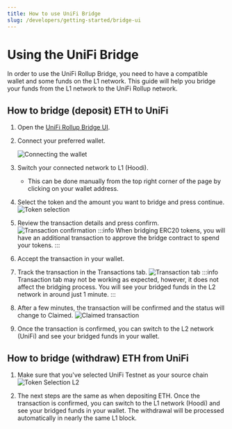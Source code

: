 ```yaml
---
title: How to use UniFi Bridge
slug: /developers/getting-started/bridge-ui
---
```


# Using the UniFi Bridge

In order to use the UniFi Rollup Bridge, you need to have a compatible wallet and some funds on the L1 network.
This guide will help you bridge your funds from the L1 network to the UniFi Rollup network.

## How to bridge (deposit) ETH to UniFi


1. Open the [UniFi Rollup Bridge UI](https://testnet-bridge.unifi.puffer.fi/).
2. Connect your preferred wallet.

   ![Connecting the wallet](/img/rollup/connect-wallet.png)
3. Switch your connected network to L1 (Hoodi).

   - This can be done manually from the top right corner of the page by clicking on your wallet address.

4. Select the token and the amount you want to bridge and press continue.
   ![Token selection](/img/rollup/select-token.png)
5. Review the transaction details and press confirm.
   ![Transaction confirmation](/img/rollup/confirm-transaction.png)
   :::info
   When bridging ERC20 tokens, you will have an additional transaction to approve the bridge contract to spend your tokens.
   :::
6. Accept the transaction in your wallet.
7. Track the transaction in the Transactions tab.
   ![Transaction tab](/img/rollup/transaction-tab.png)
   :::info
   Transaction tab may not be working as expected, however, it does not affect the bridging process. You will see your bridged funds in the L2 network in around just 1 minute.
   :::
8. After a few minutes, the transaction will be confirmed and the status will change to Claimed.
   ![Claimed transaction](/img/rollup/claimed-transaction.png)
9. Once the transaction is confirmed, you can switch to the L2 network (UniFi) and see your bridged funds in your wallet.

## How to bridge (withdraw) ETH from UniFi

1. Make sure that you've selected UniFi Testnet as your source chain
   ![Token Selection L2](/img/rollup/select-token-l2.png)

2. The next steps are the same as when depositing ETH. Once the transaction is confirmed, you can switch to the L1 network (Hoodi) and see your bridged funds in your wallet. The withdrawal will be processed automatically in nearly the same L1 block.
